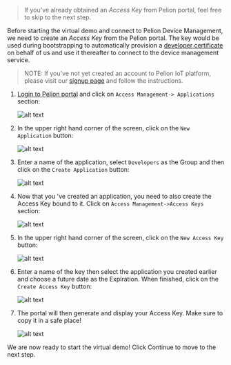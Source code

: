 > If you've already obtained an _Access Key_ from Pelion portal, feel free to skip to the next step.

Before starting the virtual demo and connect to Pelion Device Management, we need to create an _Access Key_ from the Pelion portal. The key would be used during bootstrapping to automatically provision a [developer certificate](https://www.pelion.com/docs/device-management/current/provisioning-process/provisioning-development-devices.html) on behalf of us and use it thereafter to connect to the device management service.

> NOTE: If you've not yet created an account to Pelion IoT platform, please visit our [signup page](https://os.mbed.com/pelion-free-tier/?utm_source=katacoda) and follow the instructions.

1. [Login to Pelion portal](https://portal.mbedcloud.com/) and click on `Access Management-> Applications` section:
    &nbsp;
    
    ![alt text](https://i.ibb.co/6sJyF73/portal-apps.png "Applications")

2.  In the upper right hand corner of the screen, click on the `New Application` button:
    &nbsp;
    
    ![alt text](https://i.ibb.co/t4BFfGr/portal-new-app.png "New Application")

3.  Enter a name of the application, select `Developers` as the Group and then click on the `Create Application` button:
    &nbsp;
    
    ![alt text](https://i.ibb.co/xFqD5yk/portal-create-app.png "Create Application")
    

4. Now that you 've created an application, you need to also create the Access Key bound to it. Click on `Access Management->Access Keys` section:
    &nbsp;
    
    ![alt text](https://i.ibb.co/YTzNvqZ/portal-access-keys.png "Access Keys")

5.  In the upper right hand corner of the screen, click on the `New Access Key` button:
    &nbsp;
    
    ![alt text](https://i.ibb.co/Ntr39tk/portal-new-key.png "New Access key")
    
6.  Enter a name of the key then select the application you created earlier and choose a future date as the Expiration. When finished, click on the `Create Access Key` button:
    &nbsp;
    
    ![alt text](https://i.ibb.co/xJyhPFJ/portal-create-access-key.png "Create Access Key")

7. The portal will then generate and display your Access Key. Make sure to copy it in a safe place!
    &nbsp;

    ![alt text](https://i.ibb.co/M57wVHQ/portal-access-key.png "Display Access Key")


We are now ready to start the virtual demo! Click Continue to move to the next step.
